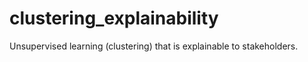 # clustering_explainability
Unsupervised learning (clustering) that is explainable to stakeholders.

